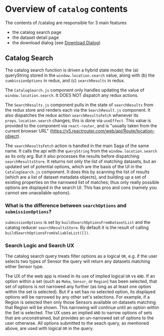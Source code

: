 # Overview of `catalog` contents

The contents of /catalog are responsible for 3 main features
- the catalog search page
- the dataset detail page
- the download dialog (see [Download Dialog](download-dialog.md))

## Catalog Search

The catalog search function is driven a hybrid state model; the (a) queryString stored in the `window.location.search` value, along with (b) the `sumbissionOptions` in redux, and (c) `searchResults` in redux.

The `CatalogSearch.js` component only handles updating the value of `window.location.search`. It DOES NOT dispatch any redux actions.

The `SearchResults.js` component pulls in the state of `searchResults` from the redux store and renders each via the `SearchResult.js` component. It also dispatches the redux action `searchResultsFetch` whenever its `props.location.search` changes; this is done via `useEffect`. This value is provided to the component via `react-router`, and is "usually taken from the current browser URL" (https://v5.reactrouter.com/web/api/Route/location-object).

The `searchResultsFetch` action is handled in the main Saga of the same name. It calls the api with the `queryString` from the `window.location.search` as its only arg. But it also processes the results before dispatching `searchResultsStore`. It returns not only the list of matching datasets, but an updated set of potential options, which are the basis of the UI in the `CatalogSearch.js` component. It does this by scanning the list of results (which are a list of dataset metadata objects), and building up a set of existing properties on the narrowed list of matches; thus only really possible options are displayed in the search UI. This has pros and cons (namely you cannot see unavailable options).

### What is the difference between `searchOptions` and `submissionOptions`?

`submissionOptions` is set by `buildSearchOptionsFromDatasetList` and the catalog reducer `searchResultsStore`. By default it is the result of calling `buildSearchOptionsFromValiableList([])`.

### Search Logic and Search UX

The catalog search query treats filter options as a logical `OR`, e.g. if the user selects two types of Sensor the query will return any datasets matching either Sensor type.

The UX of the web app is mixed in its use of implied logical `OR` vs `AND`. If an option within a set (such as `Make`, `Sensor`, or `Region`) has been selected, that set of options is not narrowed any further (as long as at least one option within the set is selected). But if a set has no selected option, its displayed options will be narrowed by any other set's selections. For example, if a Region is selected then only those Sensors available on datasets matching that Region will be shown. This narrowing will continue until an option within the Set is selected. The UX uses an implied `AND` to narrow options of sets that are unconstrained, but provides an un-narrowed set of options to the user otherwise. All options submitted to the seach query, as mentioned above, are used with logical `OR` in the query.
